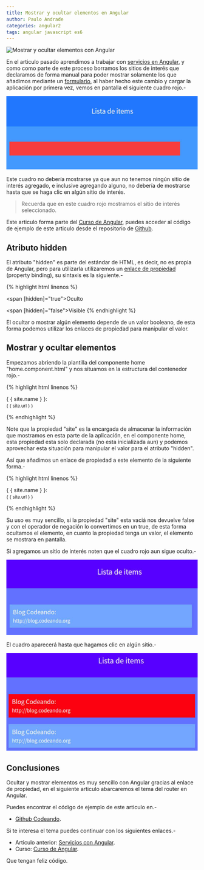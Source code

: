 ```yaml
---
title: Mostrar y ocultar elementos en Angular
author: Paulo Andrade
categories: angular2
tags: angular javascript es6
---
```


![Mostrar y ocultar elementos con Angular](http://blog.codeando.org/img/angular2.jpg)

En el articulo pasado aprendimos a trabajar con [servicios en Angular](http://blog.codeando.org/articulos/servicios-con-angular.html), y como como parte de este proceso borramos los sitios de interés que declaramos de forma manual para poder mostrar solamente los que añadimos mediante un [formulario](http://blog.codeando.org/articulos/formularios-con-angular.html), al haber hecho este cambio y cargar la aplicación por primera vez, vemos en pantalla el siguiente cuadro rojo.-

![show and hidden an element Angular](/img/angular6.jpg)

Este cuadro no debería mostrarse ya que aun no tenemos ningún sitio de interés agregado, e inclusive agregando alguno, no debería de mostrarse hasta que se haga clic en algún sitio de interés.

> Recuerda que en este cuadro rojo mostramos el sitio de interés seleccionado.

<div class="redes-background">
Este articulo forma parte del <a href="https://github.com/Codeandomx/curso-de-introduccion-a-angular" target="_blank">Curso de Angular</a>, puedes acceder al código de ejemplo de este articulo desde el repositorio de <a href="https://github.com/Codeandomx/curso-de-introduccion-a-angular/tree/06_ocultar_y_mostrar_elementos" target="_blank">Github</a>.
</div>

## Atributo hidden

El atributo "hidden" es parte del estándar de HTML, es decir, no es propia de Angular, pero para utilizarla utilizaremos un [enlace de propiedad](/articulos/interpolacion-property-y-event-binding-con-angular.html) (property binding), su sintaxis es la siguiente.-

<ins class="adsbygoogle"
     style="display:block; text-align:center;"
     data-ad-layout="in-article"
     data-ad-format="fluid"
     data-ad-client="ca-pub-0593566584451788"
     data-ad-slot="1426664336"></ins>
<script>
     (adsbygoogle = window.adsbygoogle || []).push({});
</script>

{% highlight html linenos %}
<!-- Ocular elemento -->
<span [hidden]="true">Oculto</span>

<!-- Mostrar elemento -->
<span [hidden]="false">Visible</span>
{% endhighlight %}

El ocultar o mostrar algún elemento depende de un valor booleano, de esta forma podemos utilizar los enlaces de propiedad para manipular el valor.

## Mostrar y ocultar elementos

Empezamos abriendo la plantilla del componente home "home.component.html" y nos situamos en la estructura del contenedor rojo.-

{% highlight html linenos %}
<div>
    <p class="red">
        { { site.name } }: <br>
        <small>{ { site.url } }</small>	
    </p>
</div>
{% endhighlight %}

Note que la propiedad "site" es la encargada de almacenar la información que mostramos en esta parte de la aplicación, en el componente home, esta propiedad esta solo declarada (no esta inicializada aun) y podemos aprovechar esta situación para manipular el valor para el atributo "hidden".

Así que añadimos un enlace de propiedad a este elemento de la siguiente forma.-

{% highlight html linenos %}
<div [hidden]="!site">
    <p class="red">
        { { site.name } }: <br>
        <small>{ { site.url } }</small>	
    </p>
</div>
{% endhighlight %}

Su uso es muy sencillo, si la propiedad "site" esta vaciá nos devuelve false y con el operador de negación lo convertimos en un true, de esta forma ocultamos el elemento, en cuanto la propiedad tenga un valor, el elemento se mostrara en pantalla.

Si agregamos un sitio de interés noten que el cuadro rojo aun sigue oculto.-

![show and hidden an element Angular](/img/angular7.jpg)

El cuadro aparecerá hasta que hagamos clic en algún sitio.-

![show and hidden an element Angular](/img/angular8.jpg)

## Conclusiones

Ocultar y mostrar elementos es muy sencillo con Angular gracias al enlace de propiedad, en el siguiente articulo abarcaremos el tema del router en Angular.

Puedes encontrar el código de ejemplo de este articulo en.-

* [Github Codeando](https://github.com/Codeandomx/curso-de-introduccion-a-angular/tree/06_ocultar_y_mostrar_elementos).

Si te interesa el tema puedes continuar con los siguientes enlaces.-

* Articulo anterior:  [Servicios con Angular](http://blog.codeando.org/articulos/servicios-con-angular.html).
* Curso: [Curso de Angular](https://github.com/Codeandomx/curso-de-introduccion-a-angular).

Que tengan feliz código.